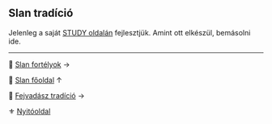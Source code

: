## Slan tradíció

Jelenleg a saját [STUDY oldalán](https://github.com/kaktusztea/km100/wiki/STUDY.slan) fejlesztjük. Amint ott elkészül, bemásolni ide.


---

🔗 [Slan fortélyok](044_slan_fortelyok.md) →

🔗 [Slan főoldal](110_slan.md) ↑

🔗 [Fejvadász tradíció](053_03_fejvadasz_tradicio.md) →

⚜️ [Nyitóoldal](start.md)

